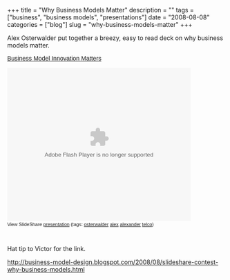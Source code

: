 +++
title = "Why Business Models Matter"
description = ""
tags = ["business", "business models", "presentations"]
date = "2008-08-08"
categories = ["blog"]
slug = "why-business-models-matter"
+++



<p>Alex Osterwalder put together a breezy, easy to read deck on why business models matter.</p>
<div class="video">
<div style="width:425px;text-align:left" id="__ss_546052"><a style="font:14px Helvetica,Arial,Sans-serif;display:block;margin:12px 0 3px 0;text-decoration:underline;" href="http://www.slideshare.net/Alex.Osterwalder/business-model-innovation-matter?src=embed" title="Business Model Innovation Matters">Business Model Innovation Matters</a></p>
<object style="margin:0px" width="425" height="355"><param name="movie" value="http://static.slideshare.net/swf/ssplayer2.swf?doc=businessmodelinnovationmatters-1218145513554762-9&amp;stripped_title=business-model-innovation-matter" /><param name="allowFullScreen" value="true"/><param name="allowScriptAccess" value="always"/><embed src="http://static.slideshare.net/swf/ssplayer2.swf?doc=businessmodelinnovationmatters-1218145513554762-9&amp;stripped_title=business-model-innovation-matter" type="application/x-shockwave-flash" allowscriptaccess="always" allowfullscreen="true" width="425" height="355"></embed></object><div style="font-size:11px;font-family:tahoma,arial;height:26px;padding-top:2px;">View SlideShare <a style="text-decoration:underline;" href="http://www.slideshare.net/Alex.Osterwalder/business-model-innovation-matter?src=embed" title="View Business Model Innovation Matters on SlideShare">presentation</a> (tags: <a style="text-decoration:underline;" href="http://slideshare.net/tag/osterwalder">osterwalder</a> <a style="text-decoration:underline;" href="http://slideshare.net/tag/alex">alex</a> <a style="text-decoration:underline;" href="http://slideshare.net/tag/alexander">alexander</a> <a style="text-decoration:underline;" href="http://slideshare.net/tag/telco">telco</a>)</div>
</div>
<p><img style="visibility:hidden;width:0px;height:0px;" border=0 width=0 height=0 src="http://counters.gigya.com/wildfire/IMP/CXNID=2000002.0NXC/bT*xJmx*PTEyMTgyMjMwOTk2MzcmcHQ9MTIxODIyMzEwMjgxMyZwPTEwMTkxJmQ9Jm49Jmc9Mg==.gif" /></div>
<p>Hat tip to Victor for the link.</p>
    
  <a href="http://business-model-design.blogspot.com/2008/08/slideshare-contest-why-business-models.html">http://business-model-design.blogspot.com/2008/08/slideshare-contest-why-business-models.html</a>

